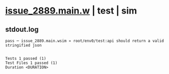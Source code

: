 # [issue_2889.main.w](../../../../../examples/tests/valid/issue_2889.main.w) | test | sim

## stdout.log
```log
pass ─ issue_2889.main.wsim » root/env0/test:api should return a valid stringified json
 
 
Tests 1 passed (1)
Test Files 1 passed (1)
Duration <DURATION>
```

